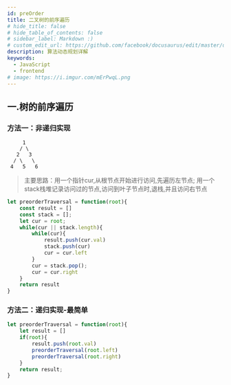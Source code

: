 ```yaml
---
id: preOrder
title: 二叉树的前序遍历
# hide_title: false
# hide_table_of_contents: false
# sidebar_label: Markdown :)
# custom_edit_url: https://github.com/facebook/docusaurus/edit/master/docs/api-doc-markdown.md
description: 算法动态规划详解
keywords:
  - JavaScript
  - frontend
# image: https://i.imgur.com/mErPwqL.png
---
```


## 一.树的前序遍历

### 方法一：非递归实现
```
     1
    / \
   2   3
  / \   \
 4   5   6
```
>主要思路：用一个指针cur,从根节点开始进行访问,先遍历左节点;
用一个stack栈堆记录访问过的节点,访问到叶子节点时,退栈,并且访问右节点

```js
let preorderTraversal = function(root){
    const result = []
    const stack = [];
    let cur = root;
    while(cur || stack.length){
        while(cur){
            result.push(cur.val)
            stack.push(cur)
            cur = cur.left
        }
        cur = stack.pop();
        cur = cur.right
    }
    return result
}
```

### 方法二：递归实现-最简单
```js
let preorderTraversal = function(root){
    let result = []
    if(root){
        result.push(root.val)
        preorderTraversal(root.left)
        preorderTraversal(root.right)
    }
    return result;
}
```